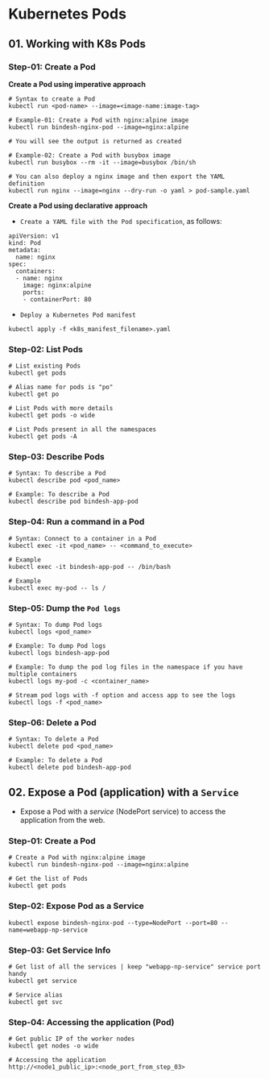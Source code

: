 # Kubernetes Pods

## 01. Working with K8s Pods

### Step-01: Create a Pod

**Create a Pod using imperative approach**

```
# Syntax to create a Pod
kubectl run <pod-name> --image=<image-name:image-tag>

# Example-01: Create a Pod with nginx:alpine image
kubectl run bindesh-nginx-pod --image=nginx:alpine

# You will see the output is returned as created

# Example-02: Create a Pod with busybox image
kubectl run busybox --rm -it --image=busybox /bin/sh

# You can also deploy a nginx image and then export the YAML definition
kubectl run nginx --image=nginx --dry-run -o yaml > pod-sample.yaml
```

**Create a Pod using declarative approach**

- `Create a YAML file with the Pod specification`, as follows:

```
apiVersion: v1
kind: Pod
metadata:
  name: nginx
spec:
  containers:
  - name: nginx
    image: nginx:alpine
    ports:
    - containerPort: 80
```

- `Deploy a Kubernetes Pod manifest`

```
kubectl apply -f <k8s_manifest_filename>.yaml
```

### Step-02: List Pods

```
# List existing Pods
kubectl get pods

# Alias name for pods is "po"
kubectl get po

# List Pods with more details
kubectl get pods -o wide

# List Pods present in all the namespaces
kubectl get pods -A
```

### Step-03: Describe Pods

```
# Syntax: To describe a Pod
kubectl describe pod <pod_name>

# Example: To describe a Pod
kubectl describe pod bindesh-app-pod
```

### Step-04: Run a command in a Pod

```
# Syntax: Connect to a container in a Pod
kubectl exec -it <pod_name> -- <command_to_execute>

# Example
kubectl exec -it bindesh-app-pod -- /bin/bash

# Example
kubectl exec my-pod -- ls /
```

### Step-05: Dump the `Pod logs`

```
# Syntax: To dump Pod logs
kubectl logs <pod_name>

# Example: To dump Pod logs
kubectl logs bindesh-app-pod

# Example: To dump the pod log files in the namespace if you have multiple containers
kubectl logs my-pod -c <container_name>

# Stream pod logs with -f option and access app to see the logs
kubectl logs -f <pod_name>
```

### Step-06: Delete a Pod

```
# Syntax: To delete a Pod
kubectl delete pod <pod_name>

# Example: To delete a Pod
kubectl delete pod bindesh-app-pod

```

## 02. Expose a Pod (application) with a `Service`

- Expose a Pod with a _service_ (NodePort service) to access the application from the web.

### Step-01: Create a Pod

```
# Create a Pod with nginx:alpine image
kubectl run bindesh-nginx-pod --image=nginx:alpine

# Get the list of Pods
kubectl get pods
```

### Step-02: Expose Pod as a Service

```
kubectl expose bindesh-nginx-pod --type=NodePort --port=80 --name=webapp-np-service
```

### Step-03: Get Service Info

```
# Get list of all the services | keep "webapp-np-service" service port handy
kubectl get service

# Service alias
kubectl get svc
```

### Step-04: Accessing the application (Pod)

```
# Get public IP of the worker nodes
kubectl get nodes -o wide

# Accessing the application
http://<node1_public_ip>:<node_port_from_step_03>

```
